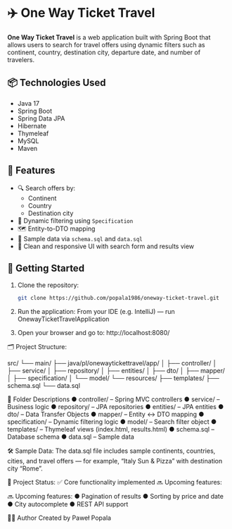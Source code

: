 # ✈️ One Way Ticket Travel

**One Way Ticket Travel** is a web application built with Spring Boot that allows users to search for travel offers using dynamic filters such as continent, country, destination city, departure date, and number of travelers.

## 📦 Technologies Used

- Java 17
- Spring Boot
- Spring Data JPA
- Hibernate
- Thymeleaf
- MySQL 
- Maven

## 🧭 Features

- 🔍 Search offers by:
  - Continent
  - Country
  - Destination city
- 📄 Dynamic filtering using `Specification`
- 🗺️ Entity-to-DTO mapping
- 🧪 Sample data via `schema.sql` and `data.sql`
- 🎨 Clean and responsive UI with search form and results view

## 🚀 Getting Started

1. Clone the repository:
   ```bash
   git clone https://github.com/popala1986/oneway-ticket-travel.git

2. Run the application:
   From your IDE (e.g. IntelliJ) — run OnewayTicketTravelApplication

3. Open your browser and go to:
     http://localhost:8080/

🗂️ Project Structure:

src/
└── main/
    ├── java/pl/onewaytickettravel/app/
    │   ├── controller/
    │   ├── service/
    │   ├── repository/
    │   ├── entities/
    │   ├── dto/
    │   ├── mapper/
    │   ├── specification/
    │   └── model/
    └── resources/
        ├── templates/
        ├── schema.sql
        └── data.sql
        
📁 Folder Descriptions
●  controller/ – Spring MVC controllers
● service/ – Business logic
● repository/ – JPA repositories
● entities/ – JPA entities
● dto/ – Data Transfer Objects
● mapper/ – Entity ↔ DTO mapping
● specification/ – Dynamic filtering logic
● model/ – Search filter object
● templates/ – Thymeleaf views (index.html, results.html)
● schema.sql – Database schema
● data.sql – Sample data

🛠️ Sample Data:
The data.sql file includes sample continents, countries, cities, and travel offers — for example, “Italy Sun & Pizza” with destination city “Rome”.

📌 Project Status:
✅ Core functionality implemented 🔜 Upcoming features:

🔜 Upcoming features:
● Pagination of results
● Sorting by price and date
● City autocomplete
● REST API support

👨‍💻 Author
Created by Paweł Popala

